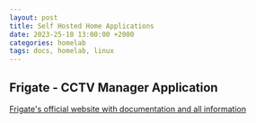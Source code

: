 ```yaml
---
layout: post
title: Self Hosted Home Applications
date: 2023-25-10 13:00:00 +2000
categories: homelab
tags: docs, homelab, linux
---
```


## Frigate - CCTV Manager Application
[Frigate's official website with documentation and all information](https://l.chriggle.com/frigatesite)

